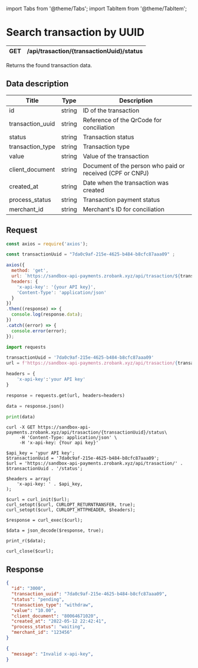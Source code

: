 import Tabs from '@theme/Tabs';
import TabItem from '@theme/TabItem';

# Search transaction by UUID

| GET      | /api/trasaction/{transactionUuid}/status |
| --------- | ----------- |

Returns the found transaction data.

## Data description

| Title            | Type        | Description |
| ---------------- | ----------- | ----------- |
| id                   | string      | ID of the transaction |
| transaction_uuid     | string      | Reference of the QrCode for conciliation |
| status               | string      | Transaction status |
| transaction_type     | string      | Transaction type |
| value                | string      | Value of the transaction |
| client_document      | string      | Document of the person who paid or received (CPF or CNPJ) |
| created_at           | string      | Date when the transaction was created |
| process_status       | string      | Transaction payment status |
| merchant_id          | string      |  Merchant's ID for conciliation |


## Request

<Tabs>
<TabItem value="js" label="NodeJS">

```js title=Axios
const axios = require('axios');

const transactionUuid = "7da0c9af-215e-4625-b484-b8cfc87aaa09" ;

axios({
  method: 'get',
  url: `https://sandbox-api-payments.zrobank.xyz/api/trasaction/${transactionUuid}/status`,
  headers: {
    'x-api-key': '{your API key}',
    'Content-Type': 'application/json'
  }
})
.then((response) => {
  console.log(response.data);
})
.catch((error) => {
  console.error(error);
});
```
</TabItem>
<TabItem value="py" label="Python">

```python title=Requests
import requests

transactionUuid = '7da0c9af-215e-4625-b484-b8cfc87aaa09'
url = f'https://sandbox-api-payments.zrobank.xyz/api/trasaction/{transactionUuid}/status'

headers = {
    'x-api-key':'your API key'
}

response = requests.get(url, headers=headers)

data = response.json()

print(data)
```
</TabItem>
<TabItem value="shell" label="Shell">

```shell title=CURL
curl -X GET https://sandbox-api-payments.zrobank.xyz/api/trasaction/{transactionUuid}/status\
     -H 'Content-Type: application/json' \
     -H 'x-api-key: {Your api key}'
```
</TabItem>
<TabItem value="php" label="PHP">

```shell title=CURL
$api_key = 'ypur API key';
$transactionUuid = '7da0c9af-215e-4625-b484-b8cfc87aaa09';
$url = 'https://sandbox-api-payments.zrobank.xyz/api/trasaction/' . $transactionUuid . '/status';

$headers = array(
    'x-api-key: ' . $api_key,
);

$curl = curl_init($url);
curl_setopt($curl, CURLOPT_RETURNTRANSFER, true);
curl_setopt($curl, CURLOPT_HTTPHEADER, $headers);

$response = curl_exec($curl);

$data = json_decode($response, true);

print_r($data);

curl_close($curl);
```
</TabItem>
</Tabs>

## Response

<Tabs>
<TabItem value="201" label="201">

```json  title=/api/trasaction/{transactionUuid}/status
{
  "id": "3000",
  "transaction_uuid": "7da0c9af-215e-4625-b484-b8cfc87aaa09",
  "status": "pending",
  "transaction_type": "withdraw",
  "value": "10.00",
  "client_document": "80064671020",
  "created_at": "2022-05-12 22:42:41",
  "process_status": "waiting",
  "merchant_id": "123456"
}
```
</TabItem>
<TabItem value="401" label="401">

```json  title=/api/trasaction/{transactionUuid}/status
{
  "message": "Invalid x-api-key",
}
```
</TabItem>
</Tabs>
